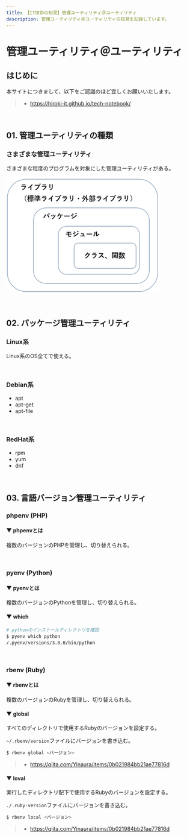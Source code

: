 ```yaml
---
title: 【IT技術の知見】管理ユーティリティ＠ユーティリティ
description: 管理ユーティリティ＠ユーティリティの知見を記録しています。
---
```


# 管理ユーティリティ＠ユーティリティ

## はじめに

本サイトにつきまして、以下をご認識のほど宜しくお願いいたします。

> - https://hiroki-it.github.io/tech-notebook/

<br>

## 01. 管理ユーティリティの種類

### さまざまな管理ユーティリティ

さまざまな粒度のプログラムを対象にした管理ユーティリティがある。

![library_package_module](https://raw.githubusercontent.com/hiroki-it/tech-notebook-images/master/images/library_package_module.png)

<br>

## 02. パッケージ管理ユーティリティ

### Linux系

Linux系のOS全てで使える。

<br>

### Debian系

- apt
- apt-get
- apt-file

<br>

### RedHat系

- rpm
- yum
- dnf

<br>

## 03. 言語バージョン管理ユーティリティ

### phpenv (PHP)

#### ▼ phpenvとは

複数のバージョンのPHPを管理し、切り替えられる。

<br>

### pyenv (Python)

#### ▼ pyenvとは

複数のバージョンのPythonを管理し、切り替えられる。

#### ▼ which

```bash
# pythonのインストールディレクトリを確認
$ pyenv which python
/.pyenv/versions/3.8.0/bin/python
```

<br>

### rbenv (Ruby)

#### ▼ rbenvとは

複数のバージョンのRubyを管理し、切り替えられる。

#### ▼ global

すべてのディレクトリで使用するRubyのバージョンを設定する。

`~/.rbenv/version`ファイルにバージョンを書き込む。

```bash
$ rbenv global <バージョン>
```

> - https://qiita.com/Yinaura/items/0b021984bb21ae77816d

#### ▼ loval

実行したディレクトリ配下で使用するRubyのバージョンを設定する。

`./.ruby-version`ファイルにバージョンを書き込む。

```bash
$ rbenv local <バージョン>
```

> - https://qiita.com/Yinaura/items/0b021984bb21ae77816d

<br>

